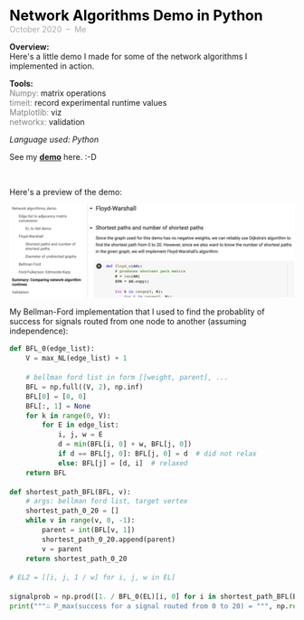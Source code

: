 <span style="font-weight: bold; color: black; font-size:180%; line-height: 32px;"> Network Algorithms Demo in Python  </span>  <br>
<span style="color:darkgrey;">October 2020 &nbsp;&ndash;&nbsp; Me</span>


**Overview:**   
Here's a little demo I made for some of the network algorithms I implemented in action.

**Tools:**  
<span style="color:grey">Numpy:</span> matrix operations  
<span style="color:grey">timeit:</span> record experimental runtime values  
<span style="color:grey">Matplotlib:</span> viz  
<span style="color:grey">networkx:</span> validation  

*Language used: Python*

See my [**demo**](https://colab.research.google.com/drive/1WAA5icd71fknlNu7Vo73SLOERxj4Dhti?usp=sharing) here. :-D


<br>  

 
Here's a preview of the demo:

<img src="../assets/images/network-demo-preview.png?raw=true"/>  


<br>  

My Bellman-Ford implementation that I used to find the probablity of success for signals routed from one node to another (assuming independence):  

```python
def BFL_0(edge_list):
    V = max_NL(edge_list) + 1

    # bellman ford list in form [[weight, parent], ...
    BFL = np.full((V, 2), np.inf)
    BFL[0] = [0, 0]
    BFL[:, 1] = None
    for k in range(0, V):
        for E in edge_list:
            i, j, w = E
            d = min(BFL[i, 0] + w, BFL[j, 0])
            if d == BFL[j, 0]: BFL[j, 0] = d  # did not relax
            else: BFL[j] = [d, i]  # relaxed
    return BFL

def shortest_path_BFL(BFL, v):
    # args: bellman ford list, target vertex
    shortest_path_0_20 = []
    while v in range(v, 0, -1):
        parent = int(BFL[v, 1])
        shortest_path_0_20.append(parent)
        v = parent
    return shortest_path_0_20

# EL2 = [[i, j, 1 / w] for i, j, w in EL]

signalprob = np.prod([1. / BFL_0(EL)[i, 0] for i in shortest_path_BFL(BFL_0(EL), 20) if i != 0])
print("""∴ P_max(success for a signal routed from 0 to 20) = """, np.round(signalprob, 4))
```
